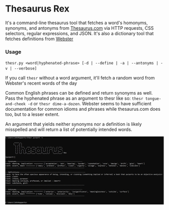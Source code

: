 # Thesaurus Rex
It's a command-line thesaurus tool that fetches a word's homonyms, synonyms, and antonyms from [Thesaurus.com](https://www.thesaurus.com/) via HTTP requests, CSS selectors, regular expressions, and JSON. It's also a dictionary tool that fetches definitions from [Webster](https://www.merriam-webster.com/)

### Usage

`thesr.py <word|hyphenated-phrase> [-d | --define | -a | --antonyms | -v | --verbose]`

If you call `thesr` without a word argument, it'll fetch a random word from Webster's recent words of the day

Common English phrases can be defined and return synonyms as well. Pass the hyphenated phrase as an argument to thesr like so: `thesr tongue-and-cheek -d` or `thesr dime-a-dozen`. Webster seems to have sufficient documentation for common idioms and phrases while thesaurus.com does too, but to a lesser extent. 

An argument that yields neither synonyms nor a definition is likely misspelled and will return a list of potentially intended words.

![alt text](https://github.com/treatmesubj/Thesaurus_Rex/blob/master/thesr_demo.JPG)
